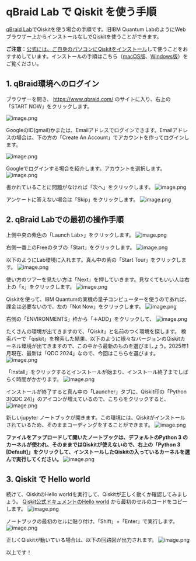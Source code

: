 # qBraid Lab で Qiskit を使う手順
[qBraid Lab](https://www.qbraid.com/)でQiskitを使う場合の手順です。旧IBM Quantum LabのようにWebブラウザー上からインストールなしでQiskitを使うことができます。

**ご注意**：[公式には、ご自身のパソコンにQiskitをインストール](https://docs.quantum.ibm.com/guides/install-qiskit)して使うことをおすすめしています。インストールの手順はこちら（[macOS版](install_mac.md)、[Windows版](install_win.md)）をご覧ください。

## 1. qBraid環境へのログイン
ブラウザーを開き、 https://www.qbraid.com/ のサイトに入り、右上の「START NOW」をクリックします。

![image.png](https://qiita-image-store.s3.ap-northeast-1.amazonaws.com/0/151117/288986d0-f689-802f-6d2e-4479a32a07c9.png)

GoogleのID(gmail)かまたは、Emailアドレスでログインできます。Emailアドレスの場合は、下の方の「Create An Account」でアカウントを作ってログインします。

![image.png](https://qiita-image-store.s3.ap-northeast-1.amazonaws.com/0/151117/d8d9a778-20ca-51be-7445-4cf350e0fc8a.png)

Googleでログインする場合を紹介します。アカウントを選択します。
![image.png](https://qiita-image-store.s3.ap-northeast-1.amazonaws.com/0/151117/26f3e914-586b-043e-5c7d-d0e09715425c.png)

書かれていることに問題がなければ「次へ」をクリックします。
![image.png](https://qiita-image-store.s3.ap-northeast-1.amazonaws.com/0/151117/2c38f21a-f1c1-add9-b40d-830c3cf3b7e9.png)

アンケートに答えない場合は「Skip」をクリックします。
![image.png](https://qiita-image-store.s3.ap-northeast-1.amazonaws.com/0/151117/d3733b37-e4f6-179e-e298-91a22859cbd1.png)


## 2. qBraid Labでの最初の操作手順
上側中央の紫色の「Launch Lab>」をクリックします。
![image.png](https://qiita-image-store.s3.ap-northeast-1.amazonaws.com/0/151117/29799381-b8ad-09f4-ec19-f6e96abc453d.png)

右側一番上のFreeのタブの「Start」をクリックします。
![image.png](https://qiita-image-store.s3.ap-northeast-1.amazonaws.com/0/151117/739bda57-6df6-747c-22ae-6ebdda223adf.png)

以下のようにLab環境に入れます。真ん中の紫の「Start Tour」をクリックします。
![image.png](https://qiita-image-store.s3.ap-northeast-1.amazonaws.com/0/151117/b67cbb25-473d-3b5f-3ebd-0d2ddae89b16.png)


使い方のツアーを見たい方は「Next」を押していきます。見なくてもいい人は右上の「x」をクリックします。
![image.png](https://qiita-image-store.s3.ap-northeast-1.amazonaws.com/0/151117/d39a4eb0-2430-c38e-5d89-7ce53453e5fc.png)

Qiskitを使って、IBM Quantumの実機の量子コンピューターを使うのであれば、課金は必要ないので、左の「Not Now」をクリックします。
![image.png](https://qiita-image-store.s3.ap-northeast-1.amazonaws.com/0/151117/f28e62af-776d-a831-1f78-a9d91e580505.png)

右側の「ENVIRONMENTS」枠から「＋ADD」をクリックして、
![image.png](https://qiita-image-store.s3.ap-northeast-1.amazonaws.com/0/151117/931af54c-092c-678f-4d7d-29f70fb19de6.png)

たくさんの環境が出てきますので、「Qiskit」と名前のつく環境を探します。
検索バーで「qiskit」を検索した結果、以下のように様々なバージョンのQiskitカーネル環境が出てきますので、この中から最新のものを選びましょう。2025年1月現在、最新は「QDC 2024」なので、今回はこちらを選びます。
![image.png](https://qiita-image-store.s3.ap-northeast-1.amazonaws.com/0/151117/3bc6063c-495f-d3e7-7b9a-9287a22ab1e7.png)

「Install」をクリックするとインストールが始まり、インストール終了までしばらく時間がかかります。
![image.png](https://qiita-image-store.s3.ap-northeast-1.amazonaws.com/0/151117/9db02c64-2342-9fdf-17cb-2b00a8955d1b.png)

インストールが終了すると真ん中の「Launcher」タブに、Qiskit印の「Python 3[QDC 24]」のアイコンが増えているので、こちらをクリックすると、
![image.png](https://qiita-image-store.s3.ap-northeast-1.amazonaws.com/0/151117/7245d828-3b80-4ec1-4515-81e01dcea8f2.png)

新しいjupyter ノートブックが開きます。この環境には、Qiskitがインストールされているため、そのままコーディングをすることができます。
![image.png](https://qiita-image-store.s3.ap-northeast-1.amazonaws.com/0/151117/b6e31ea8-7a3f-f77e-0ccd-814d6631e994.png)

**ファイルをアップロードして開いたノートブックは、デフォルトのPython 3 のカーネルが使われ、そのままではQiskitが使えないので、右上の「Python 3 [Default]」をクリックして、インストールしたQiskitの入っているカーネルを選んで実行してください。**
![image.png](https://qiita-image-store.s3.ap-northeast-1.amazonaws.com/0/151117/87369347-4987-6259-9b3d-2563a8f03138.png)

## 3. Qiskit で Hello world
続けて、QiskitのHello worldを実行して、Qiskitが正しく動くか確認してみましょう。
[Qiskit公式ドキュメントのHello world](https://docs.quantum.ibm.com/start/hello-world) から最初のセルのコードをコピーします。
![image.png](https://qiita-image-store.s3.ap-northeast-1.amazonaws.com/0/151117/2ed9083d-715a-b365-6b0d-6548eb739a14.png)

ノートブックの最初のセルに貼り付け、「Shift」+「Enter」で実行します。
![image.png](https://qiita-image-store.s3.ap-northeast-1.amazonaws.com/0/151117/5a0f0fb5-a95b-7628-18c9-a65930e9fd7b.png)

正しくQiskitが動いている場合は、以下の回路図が出力されます。
![image.png](https://qiita-image-store.s3.ap-northeast-1.amazonaws.com/0/151117/49937210-b757-9638-e800-89f4a042fb3e.png)

以上です！

